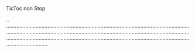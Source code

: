 TicToc non Stop

..
................................................................................................................................................................................................................................................................................................................................................................................................................